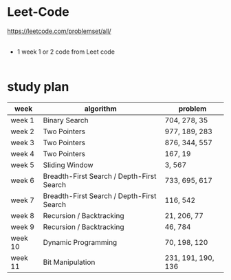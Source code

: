 # Leet-Code
https://leetcode.com/problemset/all/ <br> 
<br>
* 1 week 1 or 2 code from Leet code
<br><br>
# study plan

|week|algorithm|problem|
|---|---|---|
|week 1| Binary Search | 704, 278, 35 |
|week 2| Two Pointers | 977, 189, 283 |
|week 3| Two Pointers | 876, 344, 557 |
|week 4| Two Pointers | 167, 19 |
|week 5| Sliding Window | 3, 567 |
|week 6| Breadth-First Search / Depth-First Search | 733, 695, 617 |
|week 7| Breadth-First Search / Depth-First Search | 116, 542 |
|week 8| Recursion / Backtracking | 21, 206, 77 |
|week 9| Recursion / Backtracking | 46, 784 |
|week 10| Dynamic Programming | 70, 198, 120 |
|week 11| Bit Manipulation | 231, 191, 190, 136 |
